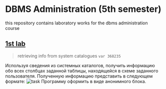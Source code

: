 # DBMS Administration (5th semester)
this repository contains laboratory works for the dbms administration course

## [1st lab](https://github.com/7Kseniya/DBMS_labs/tree/main/lab1_dbms) 
> retrieving info from system catalogues `var 368235`

Используя сведения из системных каталогов, получить информацию обо всех столбцах заданной таблицы, находящейся в схеме заданного пользователя. Полученную информацию представить в следующем формате:
![task](https://github.com/7Kseniya/DBMS/blob/main/lab1_dbms/task.png)
Программу оформить в виде анонимного блока.
